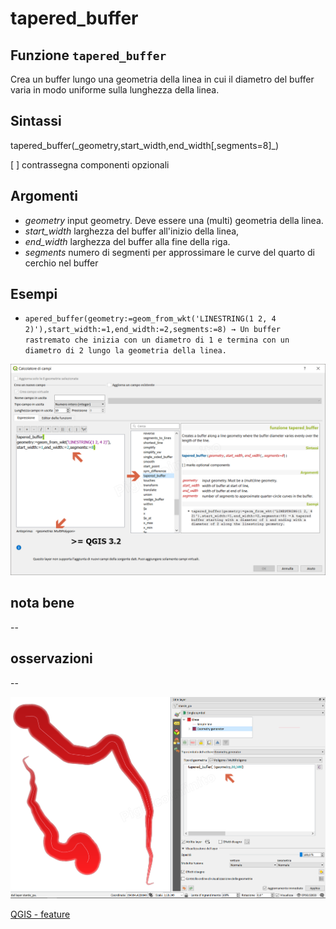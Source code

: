 # tapered\_buffer

## Funzione `tapered_buffer`

Crea un buffer lungo una geometria della linea in cui il diametro del buffer varia in modo uniforme sulla lunghezza della linea.

## Sintassi

tapered_buffer\(\_geometry,start\_width,end\_width\[,segments=8\]_\)

\[ \] contrassegna componenti opzionali

## Argomenti

* _geometry_ input geometry. Deve essere una \(multi\) geometria della linea.
* _start\_width_ larghezza del buffer all'inizio della linea,
* _end\_width_ larghezza del buffer alla fine della riga.
* _segments_ numero di segmenti per approssimare le curve del quarto di cerchio nel buffer

## Esempi

* `apered_buffer(geometry:=geom_from_wkt('LINESTRING(1 2, 4 2)'),start_width:=1,end_width:=2,segments:=8) → Un buffer rastremato che inizia con un diametro di 1 e termina con un diametro di 2 lungo la geometria della linea.`

![](../../../.gitbook/assets/tapered_buffer1%20%281%29.png)

## nota bene

--

## osservazioni

--

![](../../../.gitbook/assets/tapered_buffer2.png)

[QGIS - feature](https://github.com/qgis/QGIS/pull/6882)

